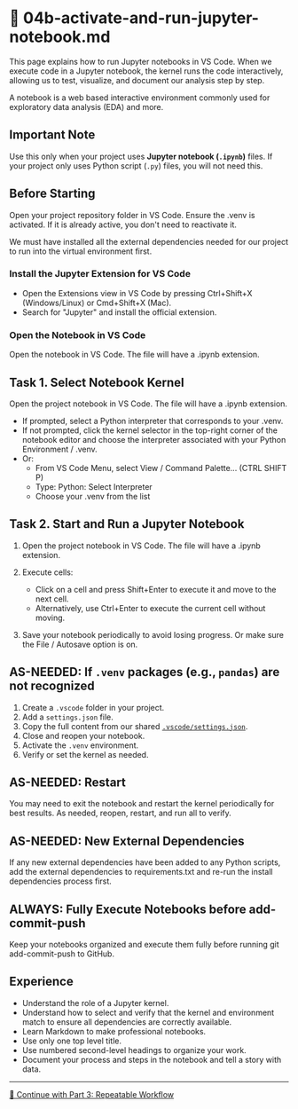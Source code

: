 # 🔵 04b-activate-and-run-jupyter-notebook.md

This page explains how to run Jupyter notebooks in VS Code. When we execute code in a Jupyter notebook, the kernel runs the code interactively, allowing us to test, visualize, and document our analysis step by step.

A notebook is a web based interactive environment commonly used for exploratory data analysis (EDA) and more.

## Important Note

Use this only when your project uses **Jupyter notebook (`.ipynb`)** files. 
If your project only uses Python script (`.py`) files, you will not need this. 

## Before Starting

Open your project repository folder in VS Code. 
Ensure the .venv is activated. If it is already active, you don't need to reactivate it.  

We must have installed all the external dependencies needed for our project to run into the virtual environment first. 

### Install the Jupyter Extension for VS Code  
- Open the Extensions view in VS Code by pressing Ctrl+Shift+X (Windows/Linux) or Cmd+Shift+X (Mac).  
- Search for "Jupyter" and install the official extension.

### Open the Notebook in VS Code

Open the notebook in VS Code. The file will have a .ipynb extension. 

## Task 1. Select Notebook Kernel

Open the project notebook in VS Code. The file will have a .ipynb extension.
- If prompted, select a Python interpreter that corresponds to your .venv.  
- If not prompted, click the kernel selector in the top-right corner of the notebook editor and choose the interpreter associated with your Python Environment / .venv.
- Or:
   - From VS Code Menu, select View / Command Palette... (CTRL SHIFT P)
   - Type: Python: Select Interpreter 
   - Choose your .venv from the list

## Task 2. Start and Run a Jupyter Notebook

1. Open the project notebook in VS Code. The file will have a .ipynb extension.

2. Execute cells:  
   - Click on a cell and press Shift+Enter to execute it and move to the next cell.  
   - Alternatively, use Ctrl+Enter to execute the current cell without moving.

3. Save your notebook periodically to avoid losing progress. Or make sure the File / Autosave option is on.

## AS-NEEDED: If `.venv` packages (e.g., `pandas`) are not recognized  

1. Create a `.vscode` folder in your project.  
2. Add a `settings.json` file.  
3. Copy the full content from our shared [`.vscode/settings.json`](./.vscode/settings.json).  
4. Close and reopen your notebook.  
5. Activate the `.venv` environment.  
6. Verify or set the kernel as needed.  

## AS-NEEDED: Restart 

You may need to exit the notebook and restart the kernel periodically for best results. As needed, reopen, restart, and run all to verify.  

## AS-NEEDED: New External Dependencies

If any new external dependencies have been added to any Python scripts, add the external dependencies to requirements.txt and re-run the install dependencies process first. 

## ALWAYS: Fully Execute Notebooks before add-commit-push
Keep your notebooks organized and execute them fully before running git add-commit-push to GitHub.

## Experience

- Understand the role of a Jupyter kernel.
- Understand how to select and verify that the kernel and environment match to ensure all dependencies are correctly available.  
- Learn Markdown to make professional notebooks. 
- Use only one top level title. 
- Use numbered second-level headings to organize your work.
- Document your process and steps in the notebook and tell a story with data. 

---

[🔵 Continue with Part 3: Repeatable Workflow](REPEATABLE-WORKFLOW.md)
